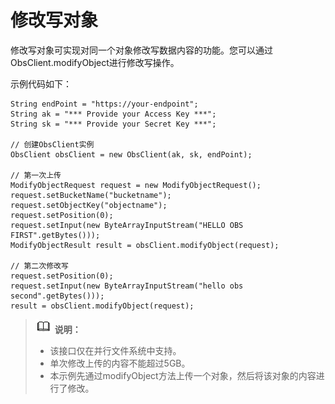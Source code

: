 # 修改写对象<a name="ZH-CN_TOPIC_0193596303"></a>

修改写对象可实现对同一个对象修改写数据内容的功能。您可以通过ObsClient.modifyObject进行修改写操作。

示例代码如下：

```
String endPoint = "https://your-endpoint";
String ak = "*** Provide your Access Key ***";
String sk = "*** Provide your Secret Key ***";

// 创建ObsClient实例
ObsClient obsClient = new ObsClient(ak, sk, endPoint);

// 第一次上传
ModifyObjectRequest request = new ModifyObjectRequest();
request.setBucketName("bucketname");
request.setObjectKey("objectname");
request.setPosition(0);
request.setInput(new ByteArrayInputStream("HELLO OBS FIRST".getBytes()));
ModifyObjectResult result = obsClient.modifyObject(request);
              
// 第二次修改写
request.setPosition(0);
request.setInput(new ByteArrayInputStream("hello obs second".getBytes()));
result = obsClient.modifyObject(request);
```

>![](public_sys-resources/icon-note.gif) **说明：**   
>-   该接口仅在并行文件系统中支持。  
>-   单次修改上传的内容不能超过5GB。  
>-   本示例先通过modifyObject方法上传一个对象，然后将该对象的内容进行了修改。  

